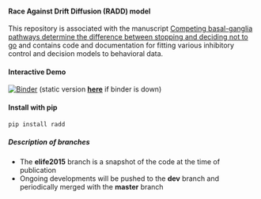 #### Race Against Drift Diffusion (RADD) model

This repository is associated with the manuscript [Competing basal-ganglia pathways determine the difference between stopping and deciding not to go](http://www.elifesciences.org/content/4/e08723) and contains code and documentation for fitting various inhibitory control and decision models to behavioral data.

#### Interactive Demo
[![Binder](http://mybinder.org/badge.svg)](http://mybinder.org/repo/CoAxLab/radd)
(static version [**here**](https://nbviewer.jupyter.org/github/CoAxLab/radd/blob/dev/index.ipynb) if binder is down)

#### Install with pip
```sh
pip install radd
```

##### Description of branches
* The **elife2015** branch is a snapshot of the code at the time of publication
* Ongoing developments will be pushed to the **dev** branch and periodically merged with the **master** branch
